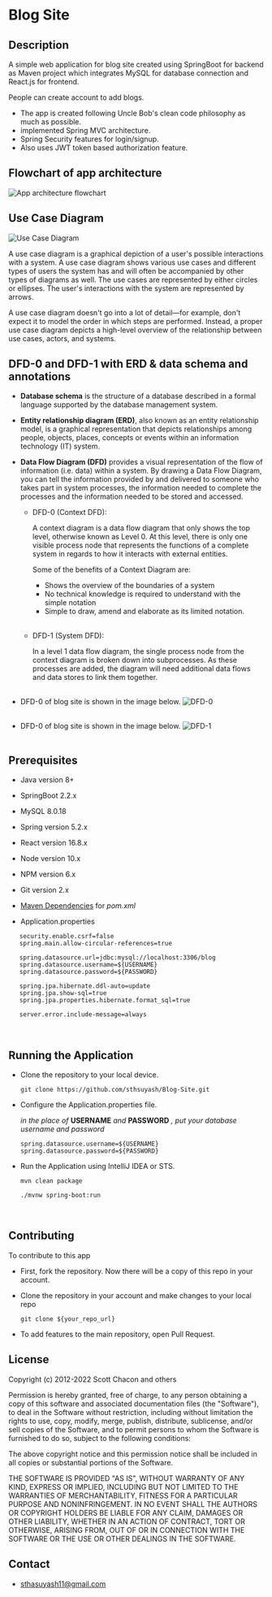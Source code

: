 # Blog Site

## Description

A simple web application for blog site created using SpringBoot for backend as Maven project which integrates MySQL for database connection and React.js for frontend.

People can create account to add blogs.

- The app is created following Uncle Bob's clean code philosophy as much as possible.
- implemented Spring MVC architecture.
- Spring Security features for login/signup.
- Also uses JWT token based authorization feature.
  <br/>

## Flowchart of app architecture

![App architecture flowchart](src/main/resources/images/App_flowchart.jpg)
<br/>

## Use Case Diagram

![Use Case Diagram](src/main/resources/images/Use_case_diagram_for_blogsite.jpg)

A use case diagram is a graphical depiction of a user's possible interactions with a system. A use case diagram shows various use cases and different types of users the system has and will often be accompanied by other types of diagrams as well. The use cases are represented by either circles or ellipses. The user's interactions with the system are represented by arrows.

A use case diagram doesn't go into a lot of detail—for example, don't expect it to model the order in which steps are performed. Instead, a proper use case diagram depicts a high-level overview of the relationship between use cases, actors, and systems.
<br/>

## DFD-0 and DFD-1 with ERD & data schema and annotations

- **Database schema** is the structure of a database described in a formal language supported by the database management system.

- **Entity relationship diagram (ERD)**, also known as an entity relationship model, is a graphical representation that depicts relationships among people, objects, places, concepts or events within an information technology (IT) system.

- **Data Flow Diagram (DFD)** provides a visual representation of the flow of information (i.e. data) within a system. By drawing a Data Flow Diagram, you can tell the information provided by and delivered to someone who takes part in system processes, the information needed to complete the processes and the information needed to be stored and accessed.

  - DFD-0 (Context DFD):

    A context diagram is a data flow diagram that only shows the top level, otherwise known as Level 0. At this level, there is only one visible process node that represents the functions of a complete system in regards to how it interacts with external entities.

    Some of the benefits of a Context Diagram are:

    - Shows the overview of the boundaries of a system
    - No technical knowledge is required to understand with the simple notation
    - Simple to draw, amend and elaborate as its limited notation.
      <br/><br/>

  - DFD-1 (System DFD):

    In a level 1 data flow diagram, the single process node from the context diagram is broken down into subprocesses. As these processes are added, the diagram will need additional data flows and data stores to link them together.
    <br/><br/>

- DFD-0 of blog site is shown in the image below.
  ![DFD-0]()
  <br/><br/>

- DFD-0 of blog site is shown in the image below.
  ![DFD-1]()
  <br/><br/>

## Prerequisites

- Java version 8+
- SpringBoot 2.2.x
- MySQL 8.0.18
- Spring version 5.2.x
- React version 16.8.x
- Node version 10.x
- NPM version 6.x
- Git version 2.x
- [Maven Dependencies](https://github.com/sthsuyash/Blog-Site/blob/main/pom.xml) for _pom.xml_

- Application.properties

 ```application.properties
    security.enable.csrf=false
    spring.main.allow-circular-references=true
    
    spring.datasource.url=jdbc:mysql://localhost:3306/blog  
    spring.datasource.username=${USERNAME}
    spring.datasource.password=${PASSWORD}
    
    spring.jpa.hibernate.ddl-auto=update
    spring.jpa.show-sql=true
    spring.jpa.properties.hibernate.format_sql=true
    
    server.error.include-message=always
 ```

 <br/>

## Running the Application

- Clone the repository to your local device.

  ```git
  git clone https://github.com/sthsuyash/Blog-Site.git
  ```

- Configure the Application.properties file.

  _in the place of_ **USERNAME** _and_ **PASSWORD** _, put your database username and password_

  ```properties
  spring.datasource.username=${USERNAME}
  spring.datasource.password=${PASSWORD}
  ```

- Run the Application using IntelliJ IDEA or STS.

  ```mvn
  mvn clean package
  ```

  ```mvn
  ./mvnw spring-boot:run
  ```

  <br/>

## Contributing

To contribute to this app

- First, fork the repository. Now there will be a copy of this repo in your account.
- Clone the repository in your account and make changes to your local repo

  ```git
  git clone ${your_repo_url}
  ```

- To add features to the main repository, open Pull Request.
  <br/>

## License

Copyright (c) 2012-2022 Scott Chacon and others

Permission is hereby granted, free of charge, to any person obtaining
a copy of this software and associated documentation files (the
"Software"), to deal in the Software without restriction, including
without limitation the rights to use, copy, modify, merge, publish,
distribute, sublicense, and/or sell copies of the Software, and to
permit persons to whom the Software is furnished to do so, subject to
the following conditions:

The above copyright notice and this permission notice shall be
included in all copies or substantial portions of the Software.

THE SOFTWARE IS PROVIDED "AS IS", WITHOUT WARRANTY OF ANY KIND,
EXPRESS OR IMPLIED, INCLUDING BUT NOT LIMITED TO THE WARRANTIES OF
MERCHANTABILITY, FITNESS FOR A PARTICULAR PURPOSE AND
NONINFRINGEMENT. IN NO EVENT SHALL THE AUTHORS OR COPYRIGHT HOLDERS BE
LIABLE FOR ANY CLAIM, DAMAGES OR OTHER LIABILITY, WHETHER IN AN ACTION
OF CONTRACT, TORT OR OTHERWISE, ARISING FROM, OUT OF OR IN CONNECTION
WITH THE SOFTWARE OR THE USE OR OTHER DEALINGS IN THE SOFTWARE.
<br/>

[Comment]: <> (## Citation)

## Contact

- sthasuyash11@gmail.com
